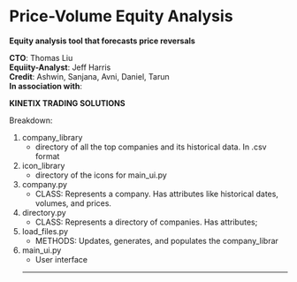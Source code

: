 # Price-Volume Equity Analysis
**Equity analysis tool that forecasts price reversals**

**CTO**: Thomas Liu \
**Equiity-Analyst**: Jeff Harris \
**Credit**: Ashwin, Sanjana, Avni, Daniel, Tarun\
**In association with**:

**KINETIX TRADING SOLUTIONS**

Breakdown:

1.  company_library
    * directory of all the top companies and its historical data. In .csv format
2.  icon_library
    * directory of the icons for main_ui.py
3. company.py
    * CLASS: Represents a company. Has attributes like historical dates, volumes, and prices.
4. directory.py
    * CLASS: Represents a directory of companies. Has attributes;
5. load_files.py
    * METHODS: Updates, generates, and populates the company_librar
6. main_ui.py
    * User interface
    ****